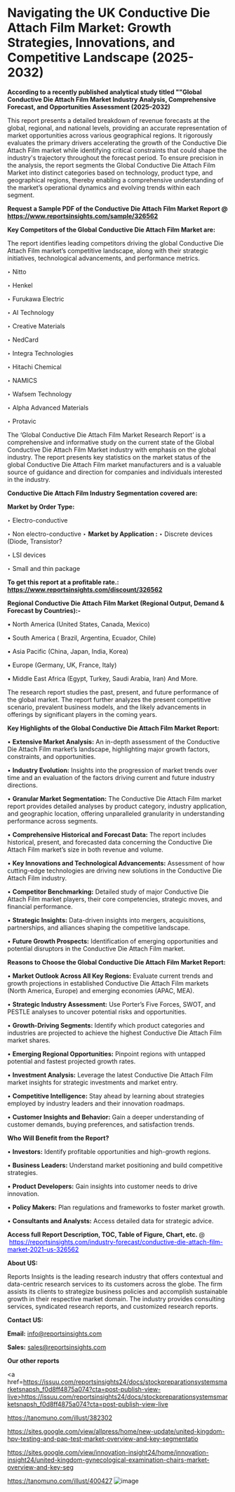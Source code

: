 # Navigating the UK Conductive Die Attach Film Market: Growth Strategies, Innovations, and Competitive Landscape (2025-2032)

<strong>According to a recently published analytical study titled ""Global Conductive Die Attach Film Market Industry Analysis, Comprehensive Forecast, and Opportunities Assessment (2025–2032)</strong>

This report presents a detailed breakdown of revenue forecasts at the global, regional, and national levels, providing an accurate representation of market opportunities across various geographical regions. It rigorously evaluates the primary drivers accelerating the growth of the Conductive Die Attach Film market while identifying critical constraints that could shape the industry's trajectory throughout the forecast period. To ensure precision in the analysis, the report segments the Global Conductive Die Attach Film Market into distinct categories based on technology, product type, and geographical regions, thereby enabling a comprehensive understanding of the market’s operational dynamics and evolving trends within each segment.

<strong>Request a Sample PDF of the Conductive Die Attach Film Market Report </strong><strong>@<a href=https://www.reportsinsights.com/sample/326562 style=color:#0000ff;> https://www.reportsinsights.com/sample/326562</a></strong></font>

<strong>Key Competitors of the Global Conductive Die Attach Film Market are:</strong>

The report identifies leading competitors driving the global Conductive Die Attach Film market’s competitive landscape, along with their strategic initiatives, technological advancements, and performance metrics.

‣ Nitto

‣ Henkel

‣ Furukawa Electric

‣ AI Technology

‣ Creative Materials

‣ NedCard

‣ Integra Technologies

‣ Hitachi Chemical

‣ NAMICS

‣ Wafsem Technology

‣ Alpha Advanced Materials

‣ Protavic

The ‘Global Conductive Die Attach Film Market Research Report’ is a comprehensive and informative study on the current state of the Global Conductive Die Attach Film Market industry with emphasis on the global industry. The report presents key statistics on the market status of the global Conductive Die Attach Film market manufacturers and is a valuable source of guidance and direction for companies and individuals interested in the industry.

<strong>Conductive Die Attach Film Industry Segmentation covered are:</strong>

<strong>Market by Order Type: </strong>

‣ Electro-conductive

‣ Non electro-conductive
‣ 
<strong>Market by Application :</strong>
‣ Discrete devices (Diode, Transistor?

‣ LSI devices

‣ Small and thin package

<strong>To get this report at a profitable rate.: <a href=https://www.reportsinsights.com/discount/326562 style=color:#0000ff;>https://www.reportsinsights.com/discount/326562</a></strong></font>

<strong>Regional Conductive Die Attach Film Market (Regional Output, Demand &amp; Forecast by Countries):-</strong>

• North America (United States, Canada, Mexico)

• South America ( Brazil, Argentina, Ecuador, Chile)

• Asia Pacific (China, Japan, India, Korea)

• Europe (Germany, UK, France, Italy)

• Middle East Africa (Egypt, Turkey, Saudi Arabia, Iran) And More.

The research report studies the past, present, and future performance of the global market. The report further analyzes the present competitive scenario, prevalent business models, and the likely advancements in offerings by significant players in the coming years.

<strong>Key Highlights of the Global Conductive Die Attach Film Market Report:</strong>

• <strong>Extensive Market Analysis:</strong> An in-depth assessment of the Conductive Die Attach Film market’s landscape, highlighting major growth factors, constraints, and opportunities.

• <strong>Industry Evolution:</strong> Insights into the progression of market trends over time and an evaluation of the factors driving current and future industry directions.

• <strong>Granular Market Segmentation:</strong> The Conductive Die Attach Film market report provides detailed analyses by product category, industry application, and geographic location, offering unparalleled granularity in understanding performance across segments.

• <strong>Comprehensive Historical and Forecast Data:</strong> The report includes historical, present, and forecasted data concerning the Conductive Die Attach Film market’s size in both revenue and volume.

• <strong>Key Innovations and Technological Advancements:</strong> Assessment of how cutting-edge technologies are driving new solutions in the Conductive Die Attach Film industry.

• <strong>Competitor Benchmarking:</strong> Detailed study of major Conductive Die Attach Film market players, their core competencies, strategic moves, and financial performance.

• <strong>Strategic Insights:</strong> Data-driven insights into mergers, acquisitions, partnerships, and alliances shaping the competitive landscape.

• <strong>Future Growth Prospects:</strong> Identification of emerging opportunities and potential disruptors in the Conductive Die Attach Film market.

<strong>Reasons to Choose the Global Conductive Die Attach Film Market Report:</strong>

• <strong>Market Outlook Across All Key Regions:</strong> Evaluate current trends and growth projections in established Conductive Die Attach Film markets (North America, Europe) and emerging economies (APAC, MEA).

• <strong>Strategic Industry Assessment:</strong> Use Porter’s Five Forces, SWOT, and PESTLE analyses to uncover potential risks and opportunities.

• <strong>Growth-Driving Segments:</strong> Identify which product categories and industries are projected to achieve the highest Conductive Die Attach Film market shares.

• <strong>Emerging Regional Opportunities:</strong> Pinpoint regions with untapped potential and fastest projected growth rates.

• <strong>Investment Analysis:</strong> Leverage the latest Conductive Die Attach Film market insights for strategic investments and market entry.

• <strong>Competitive Intelligence:</strong> Stay ahead by learning about strategies employed by industry leaders and their innovation roadmaps.

• <strong>Customer Insights and Behavior:</strong> Gain a deeper understanding of customer demands, buying preferences, and satisfaction trends.

<strong>Who Will Benefit from the Report?</strong>

• <strong>Investors:</strong> Identify profitable opportunities and high-growth regions.

• <strong>Business Leaders:</strong> Understand market positioning and build competitive strategies.

• <strong>Product Developers:</strong> Gain insights into customer needs to drive innovation.

• <strong>Policy Makers:</strong> Plan regulations and frameworks to foster market growth.

• <strong>Consultants and Analysts:</strong> Access detailed data for strategic advice.
</ul>
<strong>Access full Report Description, TOC, Table of Figure, Chart, etc. </strong>@  <a href=https://reportsinsights.com/industry-forecast/conductive-die-attach-film-market-2021-us-326562 style=color:#0000ff;>https://reportsinsights.com/industry-forecast/conductive-die-attach-film-market-2021-us-326562</a></font>

<strong><strong>About US</strong>:</strong>

Reports Insights is the leading research industry that offers contextual and data-centric research services to its customers across the globe. The firm assists its clients to strategize business policies and accomplish sustainable growth in their respective market domain. The industry provides consulting services, syndicated research reports, and customized research reports.

<strong>Contact US:</strong>

<p class=""""><b>Email:</b> <a href=mailto:info@reportsinsights.com>info@reportsinsights.com</a></p>
<p class=""""><b>Sales:</b> <a href=mailto:sales@reportsinsights.com>sales@reportsinsights.com</a></p>

<strong>Our other reports</strong>

<a href=https://issuu.com/reportsinsights24/docs/stockpreparationsystemsmarketsnapsh_f0d8ff4875a074?cta=post-publish-view-live>https://issuu.com/reportsinsights24/docs/stockpreparationsystemsmarketsnapsh_f0d8ff4875a074?cta=post-publish-view-live</a>

<a href=https://tanomuno.com/illust/382302>https://tanomuno.com/illust/382302</a>

<a href=https://sites.google.com/view/allpress/home/new-update/united-kingdom-hpv-testing-and-pap-test-market-overview-and-key-segmentatio>https://sites.google.com/view/allpress/home/new-update/united-kingdom-hpv-testing-and-pap-test-market-overview-and-key-segmentatio</a>

<a href=https://sites.google.com/view/innovation-insight24/home/innovation-insight24/united-kingdom-gynecological-examination-chairs-market-overview-and-key-seg>https://sites.google.com/view/innovation-insight24/home/innovation-insight24/united-kingdom-gynecological-examination-chairs-market-overview-and-key-seg</a>

<a href=https://tanomuno.com/illust/400427>https://tanomuno.com/illust/400427</a>
![image](https://github.com/user-attachments/assets/dae9c336-7801-4b48-a7f3-935c65cfae23)
